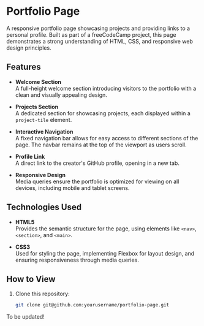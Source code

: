 # Portfolio Page  
A responsive portfolio page showcasing projects and providing links to a personal profile. Built as part of a freeCodeCamp project, this page demonstrates a strong understanding of HTML, CSS, and responsive web design principles.

## Features
- **Welcome Section**  
  A full-height welcome section introducing visitors to the portfolio with a clean and visually appealing design.

- **Projects Section**  
  A dedicated section for showcasing projects, each displayed within a `project-tile` element.

- **Interactive Navigation**  
  A fixed navigation bar allows for easy access to different sections of the page. The navbar remains at the top of the viewport as users scroll.

- **Profile Link**  
  A direct link to the creator's GitHub profile, opening in a new tab.

- **Responsive Design**  
  Media queries ensure the portfolio is optimized for viewing on all devices, including mobile and tablet screens.

## Technologies Used
- **HTML5**  
  Provides the semantic structure for the page, using elements like `<nav>`, `<section>`, and `<main>`.

- **CSS3**  
  Used for styling the page, implementing Flexbox for layout design, and ensuring responsiveness through media queries.

## How to View
1. Clone this repository:
   ```bash
   git clone git@github.com:yourusername/portfolio-page.git

To be updated!